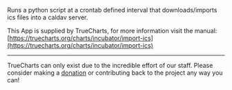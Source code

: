 Runs a python script at a crontab defined interval that downloads/imports ics files into a caldav server.

This App is supplied by TrueCharts, for more information visit the manual: [https://truecharts.org/charts/incubator/import-ics](https://truecharts.org/charts/incubator/import-ics)

---

TrueCharts can only exist due to the incredible effort of our staff.
Please consider making a [donation](https://truecharts.org/sponsor) or contributing back to the project any way you can!

